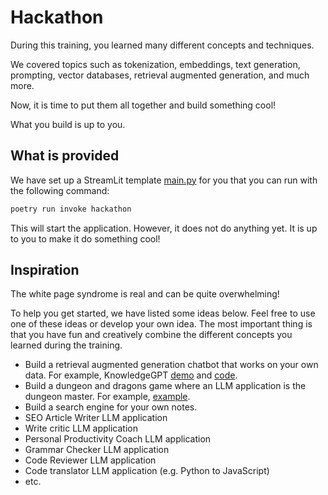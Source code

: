 # Hackathon
During this training, you learned many different concepts and techniques.

We covered topics such as tokenization, embeddings, text generation, prompting, vector databases, retrieval augmented generation, and much more.

Now, it is time to put them all together and build something cool!

What you build is up to you.

## What is provided
We have set up a StreamLit template [main.py](./main.py) for you that you can run with the following command:

```bash
poetry run invoke hackathon
```

This will start the application.
However, it does not do anything yet.
It is up to you to make it do something cool!

## Inspiration
The white page syndrome is real and can be quite overwhelming!

To help you get started, we have listed some ideas below.
Feel free to use one of these ideas or develop your own idea.
The most important thing is that you have fun and creatively combine the different concepts you learned during the training.

- Build a retrieval augmented generation chatbot that works on your own data. For example, KnowledgeGPT [demo](https://knowledgegpt.streamlit.app/) and [code](https://github.com/mmz-001/knowledge_gpt).
- Build a dungeon and dragons game where an LLM application is the dungeon master. For example, [example](https://github.com/harmony-al/DNDwithGPT/tree/main).
- Build a search engine for your own notes.
- SEO Article Writer LLM application
- Write critic LLM application
- Personal Productivity Coach LLM application
- Grammar Checker LLM application
- Code Reviewer LLM application
- Code translator LLM application (e.g. Python to JavaScript)
- etc.